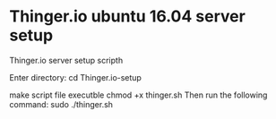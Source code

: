 # Thinger.io ubuntu 16.04 server setup
Thinger.io server setup scripth

Enter directory:
    cd Thinger.io-setup

make script file executble 
    chmod +x thinger.sh
Then run the following command:
    sudo ./thinger.sh
